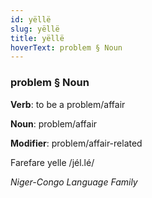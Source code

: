 ```yaml
---
id: yëllë
slug: yëllë
title: yëllë
hoverText: problem § Noun
---
```


### problem § Noun

**Verb**: to be a problem/affair

**Noun**: problem/affair

**Modifier**: problem/affair-related

Farefare yelle /jél.lé/

*Niger-Congo Language Family*